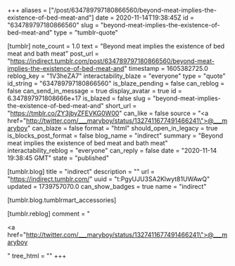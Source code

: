 +++
aliases = ["/post/634789797180866560/beyond-meat-implies-the-existence-of-bed-meat-and"]
date = 2020-11-14T19:38:45Z
id = "634789797180866560"
slug = "beyond-meat-implies-the-existence-of-bed-meat-and"
type = "tumblr-quote"

[tumblr]
note_count = 1.0
text = "Beyond meat implies the existence of bed meat and bath meat"
post_url = "https://indirect.tumblr.com/post/634789797180866560/beyond-meat-implies-the-existence-of-bed-meat-and"
timestamp = 1605382725.0
reblog_key = "1V3heZA7"
interactability_blaze = "everyone"
type = "quote"
id_string = "634789797180866560"
is_blaze_pending = false
can_reblog = false
can_send_in_message = true
display_avatar = true
id = 6.347897971808666e+17
is_blazed = false
slug = "beyond-meat-implies-the-existence-of-bed-meat-and"
short_url = "https://tmblr.co/ZY3jbyZFEVKG0W00"
can_like = false
source = "<a href=\"http://twitter.com/___maryboy/status/1327411677491466241\">@___maryboy</a>"
can_blaze = false
format = "html"
should_open_in_legacy = true
is_blocks_post_format = false
blog_name = "indirect"
summary = "Beyond meat implies the existence of bed meat and bath meat"
interactability_reblog = "everyone"
can_reply = false
date = "2020-11-14 19:38:45 GMT"
state = "published"

[tumblr.blog]
title = "indirect"
description = ""
url = "https://indirect.tumblr.com/"
uuid = "t:PgyUJU3SA2Klwyt81UWAwQ"
updated = 1739757070.0
can_show_badges = true
name = "indirect"

[tumblr.blog.tumblrmart_accessories]

[tumblr.reblog]
comment = "<p><a href=\"http://twitter.com/___maryboy/status/1327411677491466241\">@___maryboy</a></p>"
tree_html = ""
+++
